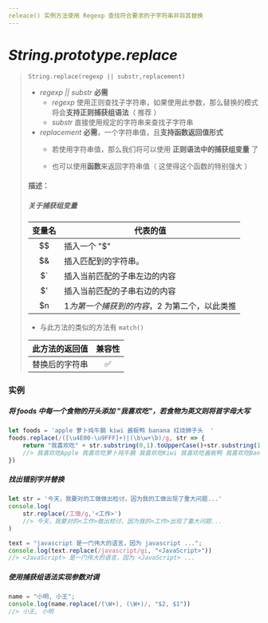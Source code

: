 ```yaml
---
releace() 实例方法使用 Regexp 查找符合要求的子字符串并将其替换
---
```


# *String.prototype.replace*

> `String.replace(regexp || substr,replacement)`
>
> - *regexp || substr* **必需**
>     - *regexp* 使用正则查找子字符串，如果使用此参数，那么替换的模式将会**支持正则捕获组语法**（ 推荐 ）
>     - *substr* 直接使用规定的字符串来查找子字符串
> - *replacement* **必需**，一个字符串值，且**支持函数返回值形式**
>     - 若使用字符串值，那么我们将可以使用 **正则语法中的捕获组变量** 了
>
>     - 也可以使用**函数**来返回字符串值（ 这使得这个函数的特别强大 ）
>
> #### 描述：
>
> ##### 	关于**捕获组变量**
>
> | 变量名 | 代表的值                                       |
> | :----: | ---------------------------------------------- |
> |   $$   | 插入一个 "$"                                   |
> |   $&   | 插入匹配到的字符串。                           |
> |   $`   | 插入当前匹配的子串左边的内容                   |
> |   $'   | 插入当前匹配的子串右边的内容                   |
> |   $n   | $1 为第一个捕获到的内容，$2 为第二个，以此类推 |
>
> - 与此方法的类似的方法有 `match()`
>
> | 此方法的返回值 | 兼容性 |
> | :------------: | :----: |
> | 替换后的字符串 |   ✅    |

### 实例

##### 将 foods 中每一个食物的开头添加 "我喜欢吃"，若食物为英文则将首字母大写

```js
let foods = 'apple 萝卜炖牛腩 kiwi 酱板鸭 banana 红烧狮子头  '
foods.replace(/([\u4E00-\u9FFF]+)|(\b\w+\b)/g, str => {
    return "我喜欢吃" + str.substring(0,1).toUpperCase()+str.substring(1)
    //> 我喜欢吃Apple 我喜欢吃萝卜炖牛腩 我喜欢吃Kiwi 我喜欢吃酱板鸭 我喜欢吃Banana 我喜欢吃红烧狮子头  
})
```

##### 找出错别字并替换

```js
let str = '今天，我要对的工做做出检讨，因为我的工做出现了重大问题...'
console.log(
    str.replace(/工做/g,'<工作>')
    //> 今天，我要对的<工作>做出检讨，因为我的<工作>出现了重大问题...
)

text = "javascript 是一门伟大的语言，因为 javascript ...";
console.log(text.replace(/javascript/gi, "<JavaScript>"))
//> <JavaScript> 是一门伟大的语言，因为 <JavaScript> ...
```

##### 使用捕获组语法实现参数对调

```js
name = "小明, 小王";
console.log(name.replace(/(\W+), (\W+)/, "$2, $1"))
//> 小王, 小明
```

